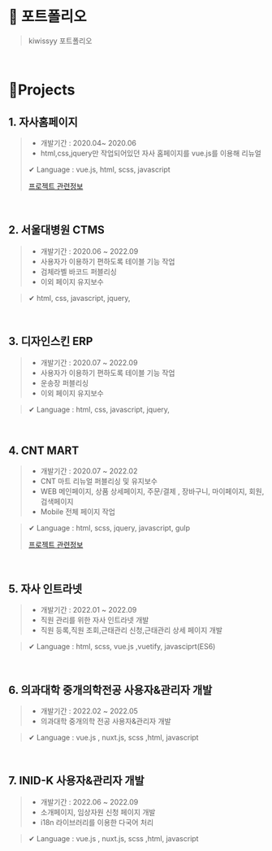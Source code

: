 # 🎹 포트폴리오

> kiwissyy 포트폴리오

<br />


# 📝Projects

## 1. 자사홈페이지

>
> - 개발기간 : 2020.04~ 2020.06
> - html,css,jquery만 작업되어있던 자사 홈페이지를 vue.js를 이용해 리뉴얼
>
> ✔ Language : vue.js, html, scss, javascript
>
> [프로젝트 관련정보](https://github.com/kiwissyy/devmonHpFe)

<br />

## 2. 서울대병원 CTMS
>
> - 개발기간 : 2020.06 ~ 2022.09
> - 사용자가 이용하기 편하도록 테이블 기능 작업
> - 검체라벨 바코드 퍼블리싱
> - 이외 페이지 유지보수

> ✔ html, css, javascript, jquery, 

<br />

## 3. 디자인스킨 ERP
>
> - 개발기간 : 2020.07 ~ 2022.09
> - 사용자가 이용하기 편하도록 테이블 기능 작업
> - 운송장 퍼블리싱
> - 이외 페이지 유지보수

> ✔ Language : html, css, javascript, jquery, 

<br />

## 4. CNT MART
>
> - 개발기간 : 2020.07 ~ 2022.02
> - CNT 마트 리뉴얼 퍼블리싱 및 유지보수
> - WEB 메인페이지, 상품 상세페이지, 주문/결제 , 장바구니, 마이페이지, 회원, 검색페이지
> - Mobile 전체 페이지 작업

> ✔ Language : html, scss, jquery, javascript, gulp
>
> [프로젝트 관련정보](https://github.com/kiwissyy/cntMart-fe)

<br />

## 5. 자사 인트라넷
>
> - 개발기간 : 2022.01 ~ 2022.09
> - 직원 관리를 위한 자사 인트라넷 개발
> - 직원 등록,직원 조회,근태관리 신청,근태관리 상세 페이지 개발

> ✔ Language : html, scss, vue.js ,vuetify, javasciprt(ES6)

<br />

## 6. 의과대학 중개의학전공 사용자&관리자 개발
>
> - 개발기간 : 2022.02 ~ 2022.05
> - 의과대학 중개의학 전공 사용자&관리자 개발

> ✔ Language :  vue.js , nuxt.js, scss ,html, javascript

<br />

## 7. INID-K  사용자&관리자 개발
>
> - 개발기간 : 2022.06 ~ 2022.09
> - 소개페이지, 임상자원 신청 페이지 개발
> - i18n 라이브러리를 이용한 다국어 처리

> ✔ Language :  vue.js , nuxt.js, scss ,html, javascript

<br />





